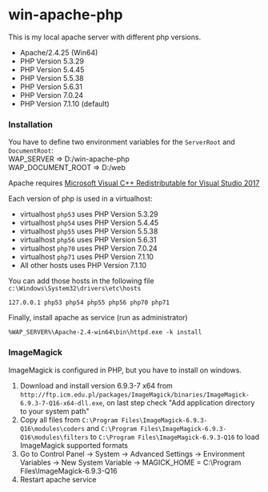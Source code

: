 # win-apache-php

This is my local apache server with different php versions.

 - Apache/2.4.25 (Win64)
 - PHP Version 5.3.29
 - PHP Version 5.4.45
 - PHP Version 5.5.38
 - PHP Version 5.6.31
 - PHP Version 7.0.24
 - PHP Version 7.1.10 (default)

### Installation

You have to define two environment variables for the `ServerRoot` and `DocumentRoot`:  
WAP_SERVER => D:/win-apache-php  
WAP_DOCUMENT_ROOT => D:/web

Apache requires [Microsoft Visual C++ Redistributable for Visual Studio 2017](https://go.microsoft.com/fwlink/?LinkId=746572)

Each version of php is used in a virtualhost:
 - virtualhost `php53` uses PHP Version 5.3.29
 - virtualhost `php54` uses PHP Version 5.4.45
 - virtualhost `php55` uses PHP Version 5.5.38
 - virtualhost `php56` uses PHP Version 5.6.31
 - virtualhost `php70` uses PHP Version 7.0.24
 - virtualhost `php71` uses PHP Version 7.1.10
 - All other hosts uses PHP Version 7.1.10
 
You can add those hosts in the following file `c:\Windows\System32\drivers\etc\hosts`
```
127.0.0.1 php53 php54 php55 php56 php70 php71
```

Finally, install apache as service (run as administrator)
```
%WAP_SERVER%\Apache-2.4-win64\bin\httpd.exe -k install
```

### ImageMagick

ImageMagick is configured in PHP, but you have to install on windows.

1. Download and install version 6.9.3-7 x64 from  `http://ftp.icm.edu.pl/packages/ImageMagick/binaries/ImageMagick-6.9.3-7-Q16-x64-dll.exe`, on last step check "Add application directory to your system path"
2. Copy all files from `C:\Program Files\ImageMagick-6.9.3-Q16\modules\coders` and `C:\Program Files\ImageMagick-6.9.3-Q16\modules\filters` to `C:\Program Files\ImageMagick-6.9.3-Q16` to load ImageMagick supported formats
3. Go to Control Panel -> System -> Advanced Settings -> Environment Variables -> New System Variable -> MAGICK_HOME = C:\Program Files\ImageMagick-6.9.3-Q16
4. Restart apache service
